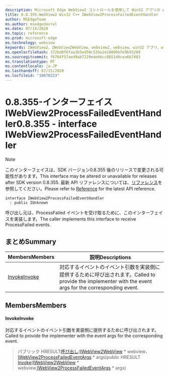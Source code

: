 ```yaml
---
description: Microsoft Edge WebView2 コントロールを使用して Win32 アプリの web コンテンツをホストする
title: 0.8.355-WebView2 Win32 C++ IWebView2ProcessFailedEventHandler
author: MSEdgeTeam
ms.author: msedgedevrel
ms.date: 07/14/2020
ms.topic: reference
ms.prod: microsoft-edge
ms.technology: webview
keywords: IWebView2、IWebView2WebView、webview2、webview、win32 アプリ、win32、edge
ms.openlocfilehash: 372bd0f6faa3b5ed50c539a2e10809bfe9b95209
ms.sourcegitcommit: f6764f57aed9ab7229e4eb6cc8851d0cea667403
ms.translationtype: MT
ms.contentlocale: ja-JP
ms.lasthandoff: 07/15/2020
ms.locfileid: "10878233"
---
```

# <span data-ttu-id="f630b-104">0.8.355-インターフェイス IWebView2ProcessFailedEventHandler</span><span class="sxs-lookup"><span data-stu-id="f630b-104">0.8.355 - interface IWebView2ProcessFailedEventHandler</span></span> 

> [!NOTE]
> <span data-ttu-id="f630b-105">このインターフェイスは、SDK バージョン0.8.355 後のリリースで変更される可能性があります。</span><span class="sxs-lookup"><span data-stu-id="f630b-105">This interface may be altered or unavailable for releases after SDK version 0.8.355.</span></span> <span data-ttu-id="f630b-106">最新 API リファレンスについては、[リファレンス](../../../webview2-api-reference.md)を参照してください。</span><span class="sxs-lookup"><span data-stu-id="f630b-106">Please refer to [Reference](../../../webview2-api-reference.md) for the latest API reference.</span></span>

```
interface IWebView2ProcessFailedEventHandler
  : public IUnknown
```

<span data-ttu-id="f630b-107">呼び出し元は、ProcessFailed イベントを受け取るために、このインターフェイスを実装します。</span><span class="sxs-lookup"><span data-stu-id="f630b-107">The caller implements this interface to receive ProcessFailed events.</span></span>

## <span data-ttu-id="f630b-108">まとめ</span><span class="sxs-lookup"><span data-stu-id="f630b-108">Summary</span></span>

 <span data-ttu-id="f630b-109">Members</span><span class="sxs-lookup"><span data-stu-id="f630b-109">Members</span></span>                        | <span data-ttu-id="f630b-110">説明</span><span class="sxs-lookup"><span data-stu-id="f630b-110">Descriptions</span></span>
--------------------------------|---------------------------------------------
[<span data-ttu-id="f630b-111">Invoke</span><span class="sxs-lookup"><span data-stu-id="f630b-111">Invoke</span></span>](#invoke) | <span data-ttu-id="f630b-112">対応するイベントのイベント引数を実装側に提供するために呼び出されます。</span><span class="sxs-lookup"><span data-stu-id="f630b-112">Called to provide the implementer with the event args for the corresponding event.</span></span>

## <span data-ttu-id="f630b-113">Members</span><span class="sxs-lookup"><span data-stu-id="f630b-113">Members</span></span>

#### <span data-ttu-id="f630b-114">Invoke</span><span class="sxs-lookup"><span data-stu-id="f630b-114">Invoke</span></span> 

<span data-ttu-id="f630b-115">対応するイベントのイベント引数を実装側に提供するために呼び出されます。</span><span class="sxs-lookup"><span data-stu-id="f630b-115">Called to provide the implementer with the event args for the corresponding event.</span></span>

> <span data-ttu-id="f630b-116">パブリック HRESULT[呼び出し](#invoke)([IWebView2WebView](IWebView2WebView.md) \* webview、[IWebView2ProcessFailedEventArgs](IWebView2ProcessFailedEventArgs.md) \* args)</span><span class="sxs-lookup"><span data-stu-id="f630b-116">public HRESULT [Invoke](#invoke)([IWebView2WebView](IWebView2WebView.md) \* webview,[IWebView2ProcessFailedEventArgs](IWebView2ProcessFailedEventArgs.md) \* args)</span></span>

